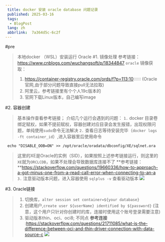 ```yaml
---
 title: docker 安装 oracle database 问题记录
 published: 2025-03-16
 tags:
  - BlogPost
 lang: zh
 abbrlink:  7a364d5c-6c2f 
---
```


#pre
> 本地docker （WSL）安装运行 Oracle
#1. 镜像处理
> 参考链接：https://www.cnblogs.com/wuchangsoft/p/18344847
> `oracle` 镜像获取：
> 1. https://container-registry.oracle.com/ords/f?p=113:10:::::: (Oracle官网,由于部分问题导致直接pull无法拉取)
> 2. 阿里云，参考链接里有个个人19c版本的
> 3. 官网下载Linux版本，自己编写image

#2. 容器创建
> 基本操作查看参考链接；
> 介绍几个运行会遇到的问题：
> `1.` docker 目录卷绑定赋权，如果不提前赋权，容器创建对应目录会发生报错，出现权限问题，单纯使用`sudo`命令无法解决
> `2.` 查看日志等待安装完毕（`docker logs -ft container_id`）,进入容器里后使用命令
```vi
 echo "DISABLE_OOB=ON" >> /opt/oracle/oradata/dbconfig/XE/sqlnet.ora
```                                        
> 这里的XE是Oracle的实例（SID），如果按照上述参考链接运行，则这里的`XE`就为`ORCLCDB`，如果不处理会导致数据库连接不了
> **参考链接：**https://stackoverflow.com/questions/19660336/how-to-approach-a-got-minus-one-from-a-read-call-error-when-connecting-to-an-a
> `3.` 注意驱动版本问题，进入容器使用 `sqlplus -v` 查看驱动版本
![](https://img2024.cnblogs.com/blog/3426265/202503/3426265-20250316205925218-407436518.png)


#3. Oracle链接
> 1. 切换库，`alter session set container=${your database}`
> 2. 创建用户,`create user ${userName} identified by ${password}` (注意，这个用户只针对你创建时的库，连接时使用这个账号登录需要注意)
> 3. 驱动版本thin、oci、oci8;
> 不同点 **参考连接** :https://stackoverflow.com/questions/21711085/what-is-the-difference-between-oci-and-thin-driver-connection-with-data-source-c
![](https://img2024.cnblogs.com/blog/3426265/202503/3426265-20250316210138050-748327833.png)
